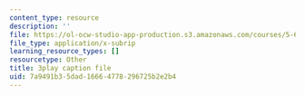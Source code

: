 ```yaml
---
content_type: resource
description: ''
file: https://ol-ocw-studio-app-production.s3.amazonaws.com/courses/5-61-physical-chemistry-fall-2017/7a9491b35dad16664778296725b2e2b4_3126562.srt
file_type: application/x-subrip
learning_resource_types: []
resourcetype: Other
title: 3play caption file
uid: 7a9491b3-5dad-1666-4778-296725b2e2b4
---
```

